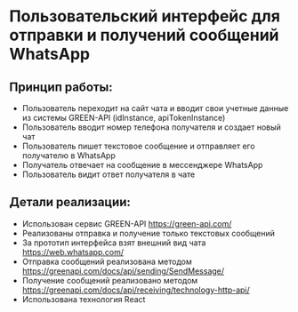 # Пользовательский интерфейс для отправки и получений сообщений WhatsApp

## Принцип работы:

- Пользователь переходит на сайт чата и вводит свои учетные данные из системы GREEN-API (idInstance, apiTokenInstance)
- Пользователь вводит номер телефона получателя и создает новый чат
- Пользователь пишет текстовое сообщение и отправляет его получателю в WhatsApp
- Получатель отвечает на сообщение в мессенджере WhatsApp
- Пользователь видит ответ получателя в чате

## Детали реализации:

- Использован сервис GREEN-API https://green-api.com/
- Реализованы отправка и получение только текстовых сообщений
- За прототип интерфейса взят внешний вид чата https://web.whatsapp.com/
- Отправка сообщений реализована методом https://greenapi.com/docs/api/sending/SendMessage/
- Получение сообщений реализовано методом https://greenapi.com/docs/api/receiving/technology-http-api/
- Использована технология React
